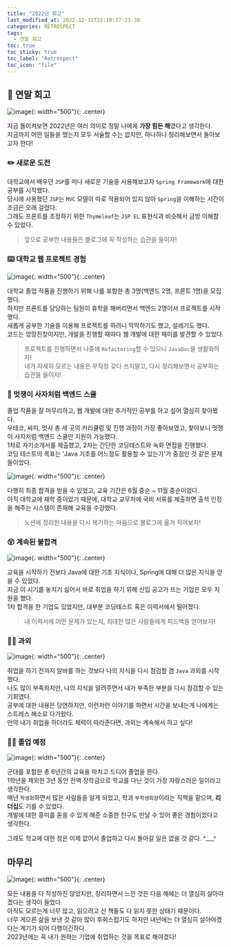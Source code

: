 ```yaml
---
title: "2022년 회고"
last_modified_at: 2022-12-31T22:10:37-23:30
categories: RETROSPECT
tags:
  - 연말 회고
toc: true
toc_sticky: true
toc_label: "Retrospect"
toc_icon: "file"
---
```

## 🤔 연말 회고

![image](https://user-images.githubusercontent.com/82663161/210140187-273ffea4-6d36-4c13-a938-3942411e8a69.png){: width="500"}{: .center}

지금 돌이켜보면 2022년은 여러 의미로 정말 나에게 **가장 힘든 해**였다고 생각한다.<br>
지금까지 어떤 일들을 했는지 모두 서술할 수는 없지만, 하나하나 정리해보면서 돌아보고자 한다!

### ✏️ 새로운 도전

대학교에서 배우던 `JSP`를 떠나 새로운 기술을 사용해보고자 `Spring Framework`에 대한 공부를 시작했다.<br>
당시에 사용했던 `JSP`는 `MVC` 모델이 따로 적용되어 있지 않아 `Spring`을 이해하는 시간이 조금은 오래 걸렸다.<br>
그래도 프론트를 조정하기 위한 `Thymeleaf`는 `JSP EL` 표현식과 비슷해서 금방 이해할 수 있었다.

> 앞으로 공부한 내용들은 블로그에 꼭 작성하는 습관을 들이자!

### ⌨️ 대학교 웹 프로젝트 경험

![image](https://user-images.githubusercontent.com/82663161/210139829-dc4a8673-86b8-4b1d-b09b-0213934657f8.png){: width="500"}{: .center}

대학교 졸업 작품을 진행하기 위해 나를 포함한 총 3명(백엔드 2명, 프론트 1명)을 모집했다.<br>
하지만 프론트를 담당하는 팀원이 휴학을 해버리면서 백엔드 2명이서 프로젝트를 시작했다.<br>
새롭게 공부한 기술을 이용해 프로젝트를 하려니 막막하기도 했고, 설레기도 했다.<br>
코드는 엉망진창이지만, 개발을 진행할 때마다 웹 개발에 대한 재미를 발견할 수 있었다.

> 프로젝트를 진행하면서 나중에 `Refactoring`할 수 있으니 `JavaDoc`을 생활화하자!<br>
> 내가 자세히 모르는 내용은 무작정 갖다 쓰지말고, 다시 정리해보면서 공부하는 습관을 들이자!

### 🦁 멋쟁이 사자처럼 백엔드 스쿨

졸업 작품을 잘 마무리하고, 웹 개발에 대한 추가적인 공부를 하고 싶어 열심히 찾아봤다.<br>
우테코, 싸피, 멋사 총 세 곳의 커리큘럼 및 진행 과정이 가장 좋아보였고, 찾아보니 멋쟁이 사자처럼 백엔드 스쿨만 지원이 가능했다.<br>
1차로 자기소개서를 제출했고, 2차는 간단한 코딩테스트와 녹화 면접을 진행했다.<br>
코딩 테스트의 목표는 'Java 기초를 어느정도 활용할 수 있는가'가 중점인 것 같은 문제들이었다.

![image](https://user-images.githubusercontent.com/82663161/210032062-8e18fdda-e353-41c0-90f4-791d14ef9a1a.png){: width="500"}{: .center}

다행히 최종 합격을 받을 수 있었고, 교육 기간은 6월 중순 ~ 11월 중순이었다.<br>
아직 대학교에 재학 중이었기 때문에, 대학교 교무처에 국비 서류를 제출하면 출석 인정을 해주는 시스템이 존재해 교육을 수강했다.

> 노션에 정리한 내용을 다시 복기하는 마음으로 블로그에 옮겨 적어보자!

### 😵 계속된 불합격

![image](https://user-images.githubusercontent.com/82663161/210140096-1af89a6e-376c-4447-b855-fb4a41ba1b4a.png){: width="500"}{: .center}

교육을 시작하기 전보다 Java에 대한 기초 지식이나, Spring에 대해 더 많은 지식을 얻을 수 있었다.<br>
지금 이 시기를 놓치기 싫어서 바로 취업을 하기 위해 신입 공고가 뜨는 기업은 모두 지원을 했다.<br>
1차 합격을 한 기업도 있었지만, 대부분 코딩테스트 혹은 이력서에서 떨어졌다.

> 내 이력서에 어떤 문제가 있는지, 최대한 많은 사람들에게 피드백을 얻어보자!

### 👨‍🏫 과외

![image](https://user-images.githubusercontent.com/82663161/210140618-91dc130e-acc2-43b7-b597-e23f7ca67143.png){: width="500"}{: .center}

취업을 하기 전까지 알바를 하는 것보다 나의 지식을 다시 점검할 겸 `Java` 과외를 시작했다.<br>
나도 많이 부족하지만, 나의 지식을 알려주면서 내가 부족한 부분을 다시 점검할 수 있는 기회였다.<br>
공부에 대한 내용은 당연하지만, 이런저런 이야기를 하면서 시간을 보내는게 나에게는 스트레스 해소로 다가왔다.<br>
만약 내가 취업을 하더라도 체력이 따라준다면, 과외는 계속해서 하고 싶다!

### 👨‍🎓 졸업 예정

![image](https://user-images.githubusercontent.com/82663161/210140559-63f1af2d-db30-474e-b570-9ee7185135e5.png){: width="500"}{: .center}

군대를 포함한 총 6년간의 교육을 마치고 드디어 졸업을 한다.<br>
1학년을 제외한 3년 동안 전액 장학금으로 학교를 다닌 것이 가장 자랑스러운 일이라고 생각한다.<br>
매년 `학생회`하면서 많은 사람들을 알게 되었고, 학과 `부학생회장`이라는 직책을 맡으며, **리더십**도 기를 수 있었다.<br>
개발에 대한 흥미를 돋을 수 있게 해준 소중한 친구도 만날 수 있어 좋은 경험이었다고 생각한다.

그래도 학교에 대한 정은 이제 없어서 졸업하고 다시 돌아갈 일은 없을 것 같다. ^___^

## 마무리

![image](https://user-images.githubusercontent.com/82663161/210140750-c56a940d-4c84-47ba-a821-b33289d76160.png){: width="500"}{: .center}

모든 내용을 다 작성하진 않았지만, 정리하면서 느낀 것은 다음 해에는 더 열심히 살아야겠다는 생각이 들었다.<br>
아직도 모르는게 너무 많고, 읽으려고 산 책들도 다 읽지 못한 상태기 때문이다.<br>
너무 게으른 삶을 보낸 것 같아 많이 후회스럽기도 하지만 내년에는 더 열심히 살아야겠다는 계기가 되어 다행이긴하다.<br>
2023년에는 꼭 내가 원하는 기업에 취업하는 것을 목표로 해야겠다!